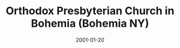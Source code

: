 ---
date: &id001 2001-01-20
end_date: null
location:
  address: 906 Church Street
  city: Bohemia
  state: NY
minister:
- end: 2001-01-01
  name: Meindert Ploegman
  start: 1999-01-01
  type: Organizing Pastor
- end: null
  name: Meindert Ploegman
  start: 2001-01-01
  type: pastor
ministers:
- Meindert Ploegman
- Meindert Ploegman
name: Orthodox Presbyterian Church in Bohemia
names:
- end: 2001-01-20
  name: Faith Orthodox Presbyterian Mission
  start: 1998-01-10
- end: null
  name: Orthodox Presbyterian Church in Bohemia
  start: 2001-01-20
origination_date: *id001
raw_data: "NY Bohemia\nFaith Orthodox Presbyterian Mission  (January 10, 1998\u2013\
  January 20, 2001)\nOrthodox Presbyterian Church in Bohemia  (January 20, 2001\u2013\
  \ )\n906 Church Street\nOrg. Pastor: Meindert Ploegman, 1999\u20132001\nPastor:\
  \ Meindert Ploegman, 2001"
received_from: null
states:
- NY
status:
  active: true
  end_date: null
  reason: null
  received_from: null
  withdrawal_to: null
title: Orthodox Presbyterian Church in Bohemia (Bohemia NY)

---